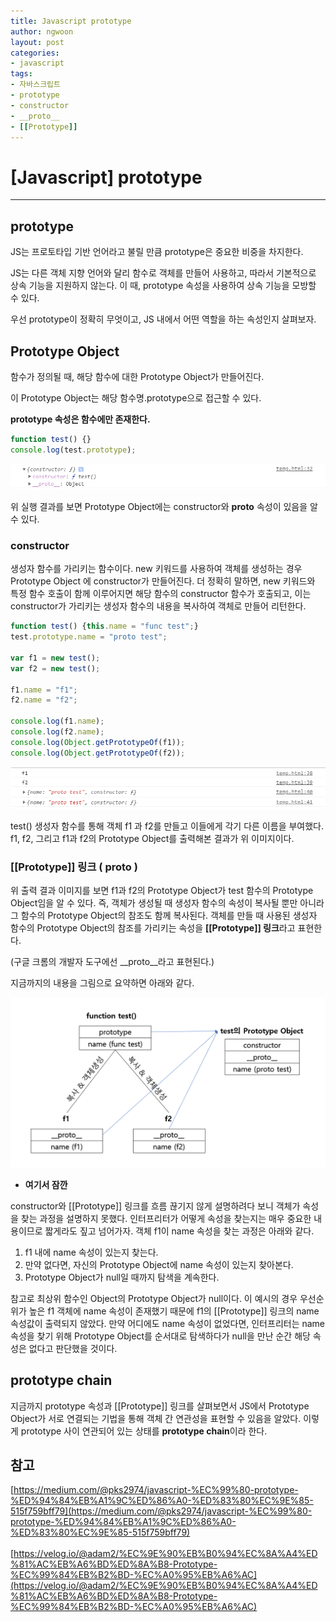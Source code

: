 ```yaml
---
title: Javascript prototype
author: ngwoon
layout: post
categories:
- javascript
tags:
- 자바스크립트
- prototype
- constructor
- __proto__
- [[Prototype]]
---
```


# [Javascript] prototype
- - -

## prototype
JS는 프로토타입 기반 언어라고 불릴 만큼 prototype은 중요한 비중을 차지한다.

JS는 다른 객체 지향 언어와 달리 함수로 객체를 만들어 사용하고, 따라서 기본적으로 상속 기능을 지원하지 않는다. 이 때, prototype 속성을 사용하여 상속 기능을 모방할 수 있다.

우선 prototype이 정확히 무엇이고, JS 내에서 어떤 역할을 하는 속성인지 살펴보자.
<br/>

## Prototype Object
함수가 정의될 때, 해당 함수에 대한 Prototype Object가 만들어진다.

이 Prototype Object는 해당 함수명.prototype으로 접근할 수 있다.

**prototype 속성은 함수에만 존재한다.**

```jsx
function test() {}
console.log(test.prototype);
```

![prototype_raw](/assets/images/post/Javascript/prototype/raw_prototype.png)

위 실행 결과를 보면 Prototype Object에는 constructor와 __proto__ 속성이 있음을 알 수 있다.
<br/>

### constructor
생성자 함수를 가리키는 함수이다. new 키워드를 사용하여 객체를 생성하는 경우 Prototype Object 에 constructor가 만들어진다. 더 정확히 말하면, new 키워드와 특정 함수 호출이 함께 이루어지면 해당 함수의 constructor 함수가 호출되고, 이는 constructor가 가리키는 생성자 함수의 내용을 복사하여 객체로 만들어 리턴한다.

```jsx
function test() {this.name = "func test";}
test.prototype.name = "proto test";

var f1 = new test();
var f2 = new test();

f1.name = "f1";
f2.name = "f2";

console.log(f1.name);
console.log(f2.name);
console.log(Object.getPrototypeOf(f1));
console.log(Object.getPrototypeOf(f2));
```

![prototype_object](/assets/images/post/Javascript/prototype/prototype_object.png)

test() 생성자 함수를 통해 객체 f1 과 f2를 만들고 이들에게 각기 다른 이름을 부여했다. f1, f2, 그리고 f1과 f2의 Prototype Object를 출력해본 결과가 위 이미지이다.
<br/>

### [[Prototype]] 링크 ( __proto__ )
위 출력 결과 이미지를 보면 f1과 f2의 Prototype Object가 test 함수의 Prototype Object임을 알 수 있다. 즉, 객체가 생성될 때 생성자 함수의 속성이 복사될 뿐만 아니라 그 함수의 Prototype Object의 참조도 함께 복사된다. 객체를 만들 때 사용된 생성자 함수의 Prototype Object의 참조를 가리키는 속성을 **[[Prototype]] 링크**라고 표현한다. 

(구글 크롬의 개발자 도구에선 __proto__라고 표현된다.)

지금까지의 내용을 그림으로 요약하면 아래와 같다.

![summary](/assets/images/post/Javascript/prototype/summary.png)
<br/>

- **여기서 잠깐**

constructor와 [[Prototype]] 링크를 흐름 끊기지 않게 설명하려다 보니 객체가 속성을 찾는 과정을 설명하지 못했다. 인터프리터가 어떻게 속성을 찾는지는 매우 중요한 내용이므로 짧게라도 짚고 넘어가자. 객체 f1이 name 속성을 찾는 과정은 아래와 같다.

1. f1 내에 name 속성이 있는지 찾는다.
2. 만약 없다면, 자신의 Prototype Object에 name 속성이 있는지 찾아본다.
3. Prototype Object가 null일 때까지 탐색을 계속한다.

참고로 최상위 함수인 Object의 Prototype Object가 null이다. 이 예시의 경우 우선순위가 높은 f1 객체에 name 속성이 존재했기 때문에 f1의 [[Prototype]] 링크의 name 속성값이 출력되지 않았다. 만약 어디에도 name 속성이 없었다면, 인터프리터는 name속성을 찾기 위해 Prototype Object를 순서대로 탐색하다가 null을 만난 순간 해당 속성은 없다고 판단했을 것이다.
<br/>

## prototype chain
지금까지 prototype 속성과 [[Prototype]] 링크를 살펴보면서 JS에서 Prototype Object가 서로 연결되는 기법을 통해 객체 간 연관성을 표현할 수 있음을 알았다. 이렇게 prototype 사이 연관되어 있는 상태를 **prototype chain**이라 한다.


## 참고
[https://medium.com/@pks2974/javascript-%EC%99%80-prototype-%ED%94%84%EB%A1%9C%ED%86%A0-%ED%83%80%EC%9E%85-515f759bff79](https://medium.com/@pks2974/javascript-%EC%99%80-prototype-%ED%94%84%EB%A1%9C%ED%86%A0-%ED%83%80%EC%9E%85-515f759bff79)
<br/><br/>
[https://velog.io/@adam2/%EC%9E%90%EB%B0%94%EC%8A%A4%ED%81%AC%EB%A6%BD%ED%8A%B8-Prototype-%EC%99%84%EB%B2%BD-%EC%A0%95%EB%A6%AC](https://velog.io/@adam2/%EC%9E%90%EB%B0%94%EC%8A%A4%ED%81%AC%EB%A6%BD%ED%8A%B8-Prototype-%EC%99%84%EB%B2%BD-%EC%A0%95%EB%A6%AC)